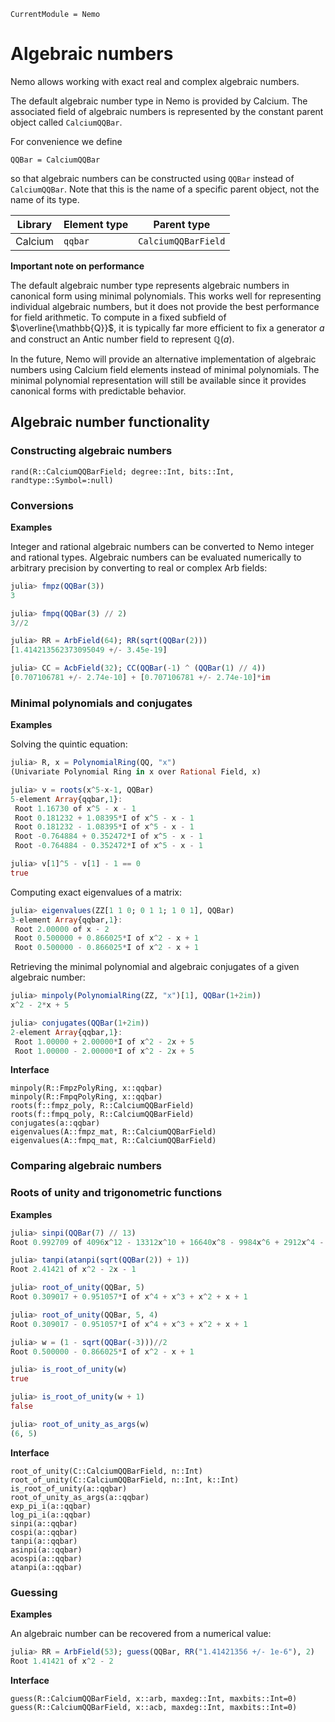 ```@meta
CurrentModule = Nemo
```

# Algebraic numbers

Nemo allows working with exact real and complex algebraic numbers.

The default algebraic number type in Nemo is provided by Calcium. The
associated field of algebraic numbers is represented by the constant
parent object called `CalciumQQBar`.

For convenience we define

```
QQBar = CalciumQQBar
```

so that algebraic numbers can be constructed using `QQBar` instead of
`CalciumQQBar`. Note that this is the name of a specific parent object,
not the name of its type.


 Library        | Element type  | Parent type
----------------|---------------|--------------------
Calcium         | `qqbar`       | `CalciumQQBarField`

**Important note on performance**

The default algebraic number type represents algebraic numbers
in canonical form using minimal polynomials. This works well for representing
individual algebraic numbers, but it does not provide the best
performance for field arithmetic.
To compute in a fixed subfield of $\overline{\mathbb{Q}}$,
it is typically far more efficient to fix a generator $a$
and construct an Antic number field to represent $\mathbb{Q}(a)$.

In the future, Nemo will provide an alternative implementation
of algebraic numbers using Calcium field elements instead of minimal
polynomials. The minimal polynomial representation will still be available
since it provides canonical forms with predictable behavior.

## Algebraic number functionality

### Constructing algebraic numbers

```@docs
rand(R::CalciumQQBarField; degree::Int, bits::Int, randtype::Symbol=:null)
```

### Conversions

**Examples**

Integer and rational algebraic numbers can be converted to Nemo
integer and rational types. Algebraic numbers can be evaluated
numerically to arbitrary precision by converting
to real or complex Arb fields:

```julia
julia> fmpz(QQBar(3))
3

julia> fmpq(QQBar(3) // 2)
3//2

julia> RR = ArbField(64); RR(sqrt(QQBar(2)))
[1.414213562373095049 +/- 3.45e-19]

julia> CC = AcbField(32); CC(QQBar(-1) ^ (QQBar(1) // 4))
[0.707106781 +/- 2.74e-10] + [0.707106781 +/- 2.74e-10]*im
```

### Minimal polynomials and conjugates

**Examples**

Solving the quintic equation:

```julia
julia> R, x = PolynomialRing(QQ, "x")
(Univariate Polynomial Ring in x over Rational Field, x)

julia> v = roots(x^5-x-1, QQBar)
5-element Array{qqbar,1}:
 Root 1.16730 of x^5 - x - 1
 Root 0.181232 + 1.08395*I of x^5 - x - 1
 Root 0.181232 - 1.08395*I of x^5 - x - 1
 Root -0.764884 + 0.352472*I of x^5 - x - 1
 Root -0.764884 - 0.352472*I of x^5 - x - 1

julia> v[1]^5 - v[1] - 1 == 0
true
```

Computing exact eigenvalues of a matrix:

```julia
julia> eigenvalues(ZZ[1 1 0; 0 1 1; 1 0 1], QQBar)
3-element Array{qqbar,1}:
 Root 2.00000 of x - 2
 Root 0.500000 + 0.866025*I of x^2 - x + 1
 Root 0.500000 - 0.866025*I of x^2 - x + 1
```

Retrieving the minimal polynomial and algebraic conjugates
of a given algebraic number:

```julia
julia> minpoly(PolynomialRing(ZZ, "x")[1], QQBar(1+2im))
x^2 - 2*x + 5

julia> conjugates(QQBar(1+2im))
2-element Array{qqbar,1}:
 Root 1.00000 + 2.00000*I of x^2 - 2x + 5
 Root 1.00000 - 2.00000*I of x^2 - 2x + 5
```

**Interface**

```@docs
minpoly(R::FmpzPolyRing, x::qqbar)
minpoly(R::FmpqPolyRing, x::qqbar)
roots(f::fmpz_poly, R::CalciumQQBarField)
roots(f::fmpq_poly, R::CalciumQQBarField)
conjugates(a::qqbar)
eigenvalues(A::fmpz_mat, R::CalciumQQBarField)
eigenvalues(A::fmpq_mat, R::CalciumQQBarField)
```

### Comparing algebraic numbers

### Roots of unity and trigonometric functions

**Examples**

```julia
julia> sinpi(QQBar(7) // 13)
Root 0.992709 of 4096x^12 - 13312x^10 + 16640x^8 - 9984x^6 + 2912x^4 - 364x^2 + 13

julia> tanpi(atanpi(sqrt(QQBar(2)) + 1))
Root 2.41421 of x^2 - 2x - 1

julia> root_of_unity(QQBar, 5)
Root 0.309017 + 0.951057*I of x^4 + x^3 + x^2 + x + 1

julia> root_of_unity(QQBar, 5, 4)
Root 0.309017 - 0.951057*I of x^4 + x^3 + x^2 + x + 1

julia> w = (1 - sqrt(QQBar(-3)))//2
Root 0.500000 - 0.866025*I of x^2 - x + 1

julia> is_root_of_unity(w)
true

julia> is_root_of_unity(w + 1)
false

julia> root_of_unity_as_args(w)
(6, 5)
```

**Interface**

```@docs
root_of_unity(C::CalciumQQBarField, n::Int)
root_of_unity(C::CalciumQQBarField, n::Int, k::Int)
is_root_of_unity(a::qqbar)
root_of_unity_as_args(a::qqbar)
exp_pi_i(a::qqbar)
log_pi_i(a::qqbar)
sinpi(a::qqbar)
cospi(a::qqbar)
tanpi(a::qqbar)
asinpi(a::qqbar)
acospi(a::qqbar)
atanpi(a::qqbar)
```

### Guessing

**Examples**

An algebraic number can be recovered from a numerical value:

```julia
julia> RR = ArbField(53); guess(QQBar, RR("1.41421356 +/- 1e-6"), 2)
Root 1.41421 of x^2 - 2
```

**Interface**

```@docs
guess(R::CalciumQQBarField, x::arb, maxdeg::Int, maxbits::Int=0)
guess(R::CalciumQQBarField, x::acb, maxdeg::Int, maxbits::Int=0)
```

